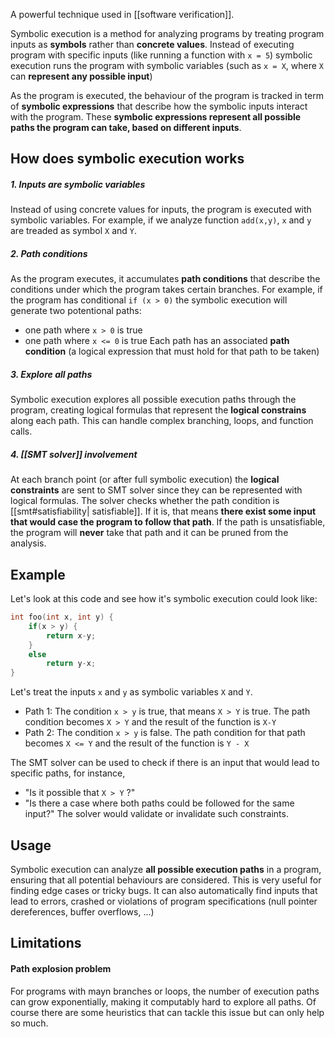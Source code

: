 A powerful technique used in [[software verification]].

Symbolic execution is a method for analyzing programs by treating program inputs as **symbols** rather than **concrete values**. 
Instead of executing program with specific inputs (like running a function with `x = 5`) symbolic execution runs the program with symbolic variables (such as `x = X`, where `X` can **represent any possible input**)

As the program is executed, the behaviour of the program is tracked in term of **symbolic expressions** that describe how the symbolic inputs interact with the program. These **symbolic expressions represent all possible paths the program can take, based on different inputs**.

## How does symbolic execution works

##### 1. Inputs are symbolic variables
Instead of using concrete values for inputs, the program is executed with symbolic variables. 
For example, if we analyze function `add(x,y)`, `x` and `y` are treaded as symbol `X` and `Y`.

##### 2. Path conditions
As the program executes, it accumulates **path conditions** that describe the conditions under which the program takes certain branches. 
For example, if the program has conditional `if (x > 0)` the symbolic execution will generate two potentional paths:
- one path where `x > 0` is true
- one path where `x <= 0` is true
Each path has an associated **path condition** (a logical expression that must hold for that path to be taken)

##### 3. Explore all paths
Symbolic execution explores all possible execution paths through the program, creating logical formulas that represent the **logical constrains** along each path. This can handle complex branching, loops, and function calls.

##### 4. [[SMT solver]] involvement
At each branch point (or after full symbolic execution) the **logical constraints** are sent to SMT solver since they can be represented with logical formulas. The solver checks whether the path condition is [[smt#satisfiability| satisfiable]]. 
If it is, that means **there exist some input that would case the program to follow that path**. If the path is unsatisfiable, the program will **never** take that path and it can be pruned from the analysis.


## Example
Let's look at this code and see how it's symbolic execution could look like:
```cpp
int foo(int x, int y) {
	if(x > y) {
		return x-y;
	}
	else
		return y-x;
}
```
Let's treat the inputs `x` and `y` as symbolic variables `X` and `Y`.
- Path 1: 
	The condition `x > y` is true, that means `X > Y` is true. The path condition becomes `X > Y` and the result of the function is `X-Y`
- Path 2:
	The condition `x > y` is false. The path condition for that path becomes `X <= Y` and the result of the function is `Y - X`

The SMT solver can be used to check if there is an input that would lead to specific paths, for instance, 
- "Is it possible that `X > Y` ?" 
- "Is there a case where both paths could be followed for the same input?"
The solver would validate or invalidate such constraints.

## Usage
Symbolic execution can analyze **all possible execution paths** in a program, ensuring that all potential behaviours are considered. This is very useful for finding edge cases or tricky bugs.
It can also automatically find inputs that lead to errors, crashed or violations of program specifications (null pointer dereferences, buffer overflows, ...)

## Limitations
#### Path explosion problem
For programs with mayn branches or loops, the number of execution paths can grow exponentially, making it computably hard to explore all paths.
Of course there are some heuristics that can tackle this issue but can only help so much.